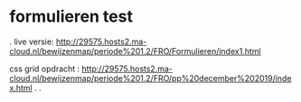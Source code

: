 # formulieren test
.
live versie: http://29575.hosts2.ma-cloud.nl/bewijzenmap/periode%201.2/FRO/Formulieren/index1.html


css grid opdracht : http://29575.hosts2.ma-cloud.nl/bewijzenmap/periode%201.2/FRO/pp%20december%202019/index.html
. .
